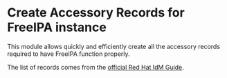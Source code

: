 # Create Accessory Records for FreeIPA instance

This module allows quickly and efficiently create all the accessory records required to
have FreeIPA function properly.

The list of records comes from the [official Red Hat IdM Guide](https://access.redhat.com/documentation/en-us/red_hat_enterprise_linux/8/html/installing_identity_management/installing-an-ipa-server-without-integrated-dns_installing-identity-management#ref_idm-dns-records-for-external-dns-systems_installing-an-ipa-server-without-integrated-dns).
